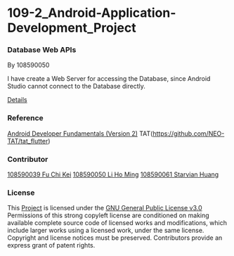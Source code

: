 # 109-2_Android-Application-Development_Project

### Database Web APIs
By 108590050  

I have create a Web Server for accessing the Database, since Android Studio cannot connect to the Database directly.

[Details](./APIs)

### Reference
[Android Developer Fundamentals (Version 2)](https://github.com/google-developer-training/android-fundamentals-apps-v2)
TAT(https://github.com/NEO-TAT/tat_flutter)

### Contributor
[108590039 Fu Chi Kei](https://github.com/Ming119)
[108590050 Li Ho Ming](https://github.com/FuChiKei)
[108590061 Starvian Huang](https://github.com/HuangShengYao108590061)

### License
This [Project](.) is licensed under the [GNU General Public License v3.0](./LICENSE)
Permissions of this strong copyleft license are conditioned on making available complete source code of licensed works and modifications, which include larger works using a licensed work, under the same license. Copyright and license notices must be preserved. Contributors provide an express grant of patent rights.
